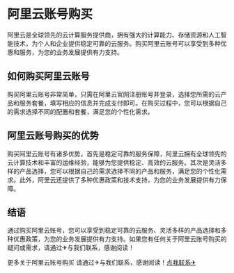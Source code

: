 # 阿里云账号购买

阿里云是全球领先的云计算服务提供商，拥有强大的计算能力、存储资源和人工智能技术，为个人和企业提供稳定可靠的云服务。购买阿里云账号可以享受到多种优惠和服务，为您的业务发展提供有力支持。

## 如何购买阿里云账号

购买阿里云账号非常简单，只需在阿里云官网注册账号并登录，选择您所需的云产品和服务套餐，填写相应的信息并完成支付即可。在购买过程中，您可以根据自己的需求选择不同的配置和套餐，满足您的个性化需求。

## 阿里云账号购买的优势

购买阿里云账号有诸多优势，首先是稳定可靠的服务保障，阿里云拥有全球领先的云计算技术和丰富的运维经验，能够为您提供稳定、高效的云服务。其次是灵活多样的产品选择，您可以根据自己的需求选择不同的产品和服务，满足您的个性化需求。此外，阿里云还提供了多种优惠政策和技术支持，为您的业务发展提供有力保障。

## 结语

通过购买阿里云账号，您可以享受到稳定可靠的云服务、灵活多样的产品选择和多种优惠政策，为您的业务发展提供有力支持。如果您有任何关于阿里云账号购买的疑问或需求，请通过✈与我们联系，感谢阅读！

更多关于阿里云账号购买 请通过✈与我们联系，感谢阅读！[点我联系✈](https://wap.G208.com)